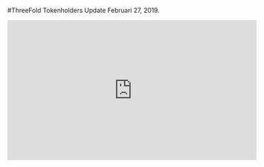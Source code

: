#ThreeFold Tokenholders Update Februari 27, 2019.

<iframe width="560" height="315" src="https://www.youtube.com/embed/TUcFV7i0x_c?list=PLTGQlepPqwUUE6DIGkhR0WN56IYW8GcMW" frameborder="0" allow="autoplay; encrypted-media;" allowfullscreen></iframe>